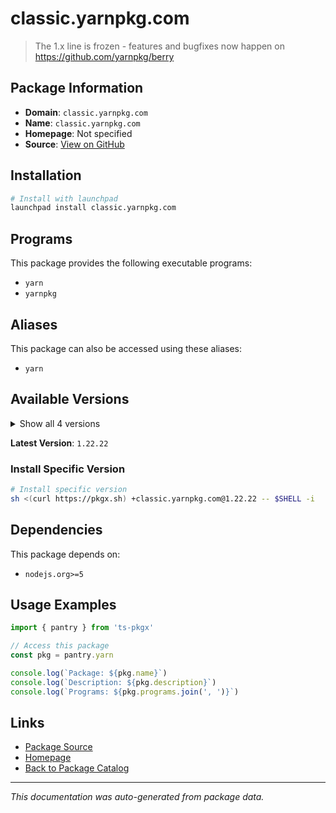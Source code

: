 # classic.yarnpkg.com

> The 1.x line is frozen - features and bugfixes now happen on https://github.com/yarnpkg/berry

## Package Information

- **Domain**: `classic.yarnpkg.com`
- **Name**: `classic.yarnpkg.com`
- **Homepage**: Not specified
- **Source**: [View on GitHub](https://github.com/pkgxdev/pantry/tree/main/projects/classic.yarnpkg.com/package.yml)

## Installation

```bash
# Install with launchpad
launchpad install classic.yarnpkg.com
```

## Programs

This package provides the following executable programs:

- `yarn`
- `yarnpkg`

## Aliases

This package can also be accessed using these aliases:

- `yarn`

## Available Versions

<details>
<summary>Show all 4 versions</summary>

- `1.22.22`, `1.22.21`, `1.22.20`, `1.22.19`

</details>

**Latest Version**: `1.22.22`

### Install Specific Version

```bash
# Install specific version
sh <(curl https://pkgx.sh) +classic.yarnpkg.com@1.22.22 -- $SHELL -i
```

## Dependencies

This package depends on:

- `nodejs.org>=5`

## Usage Examples

```typescript
import { pantry } from 'ts-pkgx'

// Access this package
const pkg = pantry.yarn

console.log(`Package: ${pkg.name}`)
console.log(`Description: ${pkg.description}`)
console.log(`Programs: ${pkg.programs.join(', ')}`)
```

## Links

- [Package Source](https://github.com/pkgxdev/pantry/tree/main/projects/classic.yarnpkg.com/package.yml)
- [Homepage](#)
- [Back to Package Catalog](../package-catalog.md)

---

*This documentation was auto-generated from package data.*
